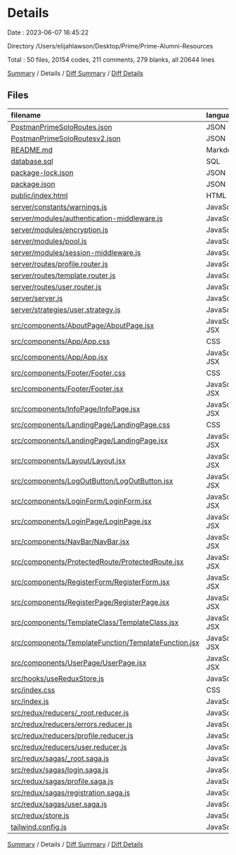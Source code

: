 # Details

Date : 2023-06-07 16:45:22

Directory /Users/elijahlawson/Desktop/Prime/Prime-Alumni-Resources

Total : 50 files,  20154 codes, 211 comments, 279 blanks, all 20644 lines

[Summary](results.md) / Details / [Diff Summary](diff.md) / [Diff Details](diff-details.md)

## Files
| filename | language | code | comment | blank | total |
| :--- | :--- | ---: | ---: | ---: | ---: |
| [PostmanPrimeSoloRoutes.json](/PostmanPrimeSoloRoutes.json) | JSON | 77 | 0 | 0 | 77 |
| [PostmanPrimeSoloRoutesv2.json](/PostmanPrimeSoloRoutesv2.json) | JSON | 62 | 0 | 1 | 63 |
| [README.md](/README.md) | Markdown | 83 | 0 | 39 | 122 |
| [database.sql](/database.sql) | SQL | 49 | 19 | 12 | 80 |
| [package-lock.json](/package-lock.json) | JSON | 18,860 | 0 | 1 | 18,861 |
| [package.json](/package.json) | JSON | 54 | 0 | 1 | 55 |
| [public/index.html](/public/index.html) | HTML | 15 | 0 | 2 | 17 |
| [server/constants/warnings.js](/server/constants/warnings.js) | JavaScript | 17 | 0 | 7 | 24 |
| [server/modules/authentication-middleware.js](/server/modules/authentication-middleware.js) | JavaScript | 8 | 4 | 2 | 14 |
| [server/modules/encryption.js](/server/modules/encryption.js) | JavaScript | 13 | 10 | 6 | 29 |
| [server/modules/pool.js](/server/modules/pool.js) | JavaScript | 18 | 14 | 4 | 36 |
| [server/modules/session-middleware.js](/server/modules/session-middleware.js) | JavaScript | 20 | 11 | 6 | 37 |
| [server/routes/profile.router.js](/server/routes/profile.router.js) | JavaScript | 48 | 0 | 10 | 58 |
| [server/routes/template.router.js](/server/routes/template.router.js) | JavaScript | 8 | 8 | 4 | 20 |
| [server/routes/user.router.js](/server/routes/user.router.js) | JavaScript | 34 | 11 | 8 | 53 |
| [server/server.js](/server/server.js) | JavaScript | 20 | 8 | 13 | 41 |
| [server/strategies/user.strategy.js](/server/strategies/user.strategy.js) | JavaScript | 44 | 16 | 6 | 66 |
| [src/components/AboutPage/AboutPage.jsx](/src/components/AboutPage/AboutPage.jsx) | JavaScript JSX | 11 | 4 | 4 | 19 |
| [src/components/App/App.css](/src/components/App/App.css) | CSS | 0 | 0 | 1 | 1 |
| [src/components/App/App.jsx](/src/components/App/App.jsx) | JavaScript JSX | 48 | 0 | 12 | 60 |
| [src/components/Footer/Footer.css](/src/components/Footer/Footer.css) | CSS | 5 | 0 | 1 | 6 |
| [src/components/Footer/Footer.jsx](/src/components/Footer/Footer.jsx) | JavaScript JSX | 6 | 4 | 4 | 14 |
| [src/components/InfoPage/InfoPage.jsx](/src/components/InfoPage/InfoPage.jsx) | JavaScript JSX | 9 | 4 | 4 | 17 |
| [src/components/LandingPage/LandingPage.css](/src/components/LandingPage/LandingPage.css) | CSS | 0 | 0 | 1 | 1 |
| [src/components/LandingPage/LandingPage.jsx](/src/components/LandingPage/LandingPage.jsx) | JavaScript JSX | 59 | 1 | 10 | 70 |
| [src/components/Layout/Layout.jsx](/src/components/Layout/Layout.jsx) | JavaScript JSX | 13 | 1 | 3 | 17 |
| [src/components/LogOutButton/LogOutButton.jsx](/src/components/LogOutButton/LogOutButton.jsx) | JavaScript JSX | 14 | 3 | 3 | 20 |
| [src/components/LoginForm/LoginForm.jsx](/src/components/LoginForm/LoginForm.jsx) | JavaScript JSX | 61 | 0 | 6 | 67 |
| [src/components/LoginPage/LoginPage.jsx](/src/components/LoginPage/LoginPage.jsx) | JavaScript JSX | 23 | 0 | 5 | 28 |
| [src/components/NavBar/NavBar.jsx](/src/components/NavBar/NavBar.jsx) | JavaScript JSX | 98 | 7 | 11 | 116 |
| [src/components/ProtectedRoute/ProtectedRoute.jsx](/src/components/ProtectedRoute/ProtectedRoute.jsx) | JavaScript JSX | 9 | 0 | 2 | 11 |
| [src/components/RegisterForm/RegisterForm.jsx](/src/components/RegisterForm/RegisterForm.jsx) | JavaScript JSX | 84 | 0 | 6 | 90 |
| [src/components/RegisterPage/RegisterPage.jsx](/src/components/RegisterPage/RegisterPage.jsx) | JavaScript JSX | 23 | 0 | 6 | 29 |
| [src/components/TemplateClass/TemplateClass.jsx](/src/components/TemplateClass/TemplateClass.jsx) | JavaScript JSX | 20 | 6 | 7 | 33 |
| [src/components/TemplateFunction/TemplateFunction.jsx](/src/components/TemplateFunction/TemplateFunction.jsx) | JavaScript JSX | 12 | 5 | 4 | 21 |
| [src/components/UserPage/UserPage.jsx](/src/components/UserPage/UserPage.jsx) | JavaScript JSX | 15 | 2 | 3 | 20 |
| [src/hooks/useReduxStore.js](/src/hooks/useReduxStore.js) | JavaScript | 5 | 10 | 6 | 21 |
| [src/index.css](/src/index.css) | CSS | 3 | 0 | 0 | 3 |
| [src/index.js](/src/index.js) | JavaScript | 17 | 0 | 6 | 23 |
| [src/redux/reducers/_root.reducer.js](/src/redux/reducers/_root.reducer.js) | JavaScript | 10 | 5 | 4 | 19 |
| [src/redux/reducers/errors.reducer.js](/src/redux/reducers/errors.reducer.js) | JavaScript | 31 | 7 | 4 | 42 |
| [src/redux/reducers/profile.reducer.js](/src/redux/reducers/profile.reducer.js) | JavaScript | 7 | 0 | 3 | 10 |
| [src/redux/reducers/user.reducer.js](/src/redux/reducers/user.reducer.js) | JavaScript | 11 | 2 | 2 | 15 |
| [src/redux/sagas/_root.saga.js](/src/redux/sagas/_root.saga.js) | JavaScript | 13 | 6 | 3 | 22 |
| [src/redux/sagas/login.saga.js](/src/redux/sagas/login.saga.js) | JavaScript | 37 | 20 | 10 | 67 |
| [src/redux/sagas/profile.saga.js](/src/redux/sagas/profile.saga.js) | JavaScript | 23 | 0 | 5 | 28 |
| [src/redux/sagas/registration.saga.js](/src/redux/sagas/registration.saga.js) | JavaScript | 17 | 6 | 7 | 30 |
| [src/redux/sagas/user.saga.js](/src/redux/sagas/user.saga.js) | JavaScript | 18 | 8 | 6 | 32 |
| [src/redux/store.js](/src/redux/store.js) | JavaScript | 15 | 8 | 6 | 29 |
| [tailwind.config.js](/tailwind.config.js) | JavaScript | 7 | 1 | 2 | 10 |

[Summary](results.md) / Details / [Diff Summary](diff.md) / [Diff Details](diff-details.md)